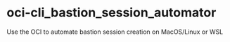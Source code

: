 # oci-cli_bastion_session_automator
Use the OCI to automate bastion session creation on MacOS/Linux or WSL
